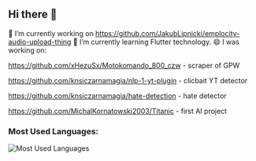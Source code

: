 ## Hi there 👋

🔭 I’m currently working on https://github.com/JakubLipnicki/emplocity-audio-upload-thing
🌱 I’m currently learning Flutter technology.
😄 I was working on:

https://github.com/xHezuSx/Motokomando_800_czw     - scraper of GPW

https://github.com/knsiczarnamagia/nlp-1-yt-plugin - clicbait YT detector 

https://github.com/knsiczarnamagia/hate-detection  - hate detector

https://github.com/MichalKornatowski2003/Titanic   - first AI project

### Most Used Languages:
![Most Used Languages](https://github-readme-stats.vercel.app/api/top-langs/?username=Piotrulusos&layout=compact&hide=html)

<!--
**Piotrulusos/Piotrulusos** is a ✨ _special_ ✨ repository because its `README.md` (this file) appears on your GitHub profile.

Here are some ideas to get you started:

- 🔭 I’m currently working on ...
- 🌱 I’m currently learning ...
- 👯 I’m looking to collaborate on ...
- 🤔 I’m looking for help with ...
- 💬 Ask me about ...
- 📫 How to reach me: ...
- 😄 Pronouns: ...
- ⚡ Fun fact: ...
-->



